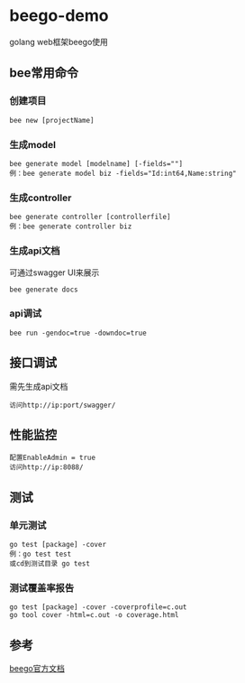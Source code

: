 # beego-demo
golang web框架beego使用

## bee常用命令
### 创建项目
```
bee new [projectName]
```
### 生成model
```
bee generate model [modelname] [-fields=""]   
例：bee generate model biz -fields="Id:int64,Name:string"
```
### 生成controller
```
bee generate controller [controllerfile]   
例：bee generate controller biz
```
### 生成api文档
可通过swagger UI来展示
```
bee generate docs
```
### api调试
```
bee run -gendoc=true -downdoc=true
```

## 接口调试
需先生成api文档
```
访问http://ip:port/swagger/
```
## 性能监控
```
配置EnableAdmin = true
访问http://ip:8088/
```

## 测试
### 单元测试
```
go test [package] -cover   
例：go test test   
或cd到测试目录 go test
```
### 测试覆盖率报告
```
go test [package] -cover -coverprofile=c.out   
go tool cover -html=c.out -o coverage.html
```

## 参考
[beego官方文档](https://beego.me/docs/intro/) 